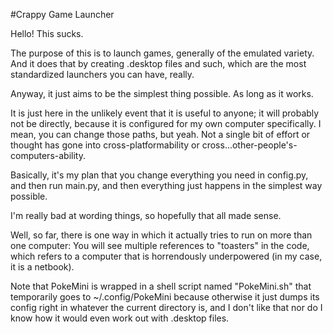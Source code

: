 #Crappy Game Launcher

Hello! This sucks.

The purpose of this is to launch games, generally of the emulated variety. And it does that by creating .desktop files and such, which are the most standardized launchers you can have, really.

Anyway, it just aims to be the simplest thing possible. As long as it works.

It is just here in the unlikely event that it is useful to anyone; it will probably not be directly, because it is configured for my own computer specifically. I mean, you can change those paths, but yeah. Not a single bit of effort or thought has gone into cross-platformability or cross...other-people's-computers-ability.

Basically, it's my plan that you change everything you need in config.py, and then run main.py, and then everything just happens in the simplest way possible.

I'm really bad at wording things, so hopefully that all made sense.

Well, so far, there is one way in which it actually tries to run on more than one computer: You will see multiple references to "toasters" in the code, which refers to a computer that is horrendously underpowered (in my case, it is a netbook).

Note that PokeMini is wrapped in a shell script named "PokeMini.sh" that temporarily goes to ~/.config/PokeMini because otherwise it just dumps its config right in whatever the current directory is, and I don't like that nor do I know how it would even work out with .desktop files.